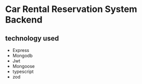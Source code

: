 # Car Rental Reservation System Backend 



## technology used  
- Express
- Mongodb
- Jwt
- Mongoose
- typescript
- zod
